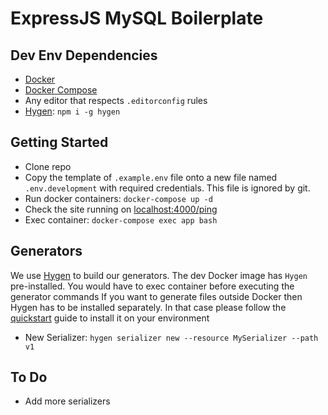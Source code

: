 # ExpressJS MySQL Boilerplate

## Dev Env Dependencies

- [Docker](https://www.docker.com/)
- [Docker Compose](https://docs.docker.com/compose/install/)
- Any editor that respects `.editorconfig` rules
- [Hygen](https://www.hygen.io): `npm i -g hygen`

## Getting Started

- Clone repo
- Copy the template of `.example.env` file onto a new file named `.env.development` with required credentials. This file is ignored by git.
- Run docker containers: `docker-compose up -d`
- Check the site running on [localhost:4000/ping](http://localhost:4000/ping)
- Exec container: `docker-compose exec app bash`

## Generators

We use [Hygen](https://www.hygen.io) to build our generators. The dev Docker image has `Hygen` pre-installed. You would have to exec container before executing the generator commands
If you want to generate files outside Docker then Hygen has to be installed separately. In that case please follow the [quickstart](https://www.hygen.io/quick-start) guide to install it on your environment

- New Serializer: `hygen serializer new --resource MySerializer --path v1`

## To Do

- Add more serializers

